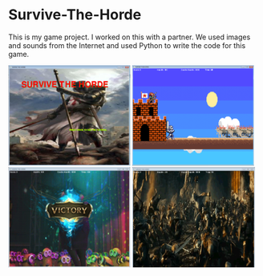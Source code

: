 # Survive-The-Horde
<p> This is my game project. I worked on this with a partner. We used images and sounds from the Internet and used Python to write the code for this game. </p>
<img src="https://github.com/nyang3006/Survive-The-Horde/blob/master/gameimage.png" height="200px">
<img src="https://github.com/nyang3006/Survive-The-Horde/blob/master/gameimage2.png" height="200px">
<img src="https://github.com/nyang3006/Survive-The-Horde/blob/master/gameimage3.PNG" height="200px">
<img src="https://github.com/nyang3006/Survive-The-Horde/blob/master/gameimage4.PNG" height="200px">

